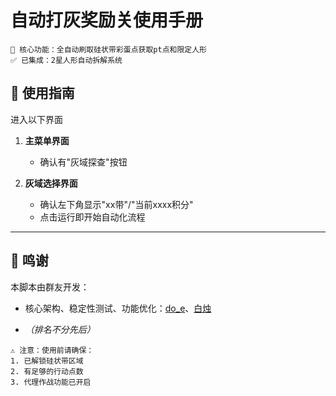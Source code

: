 <!-- markdownlint-disable MD033 MD041 -->

# 自动打灰奖励关使用手册

```!
🌟 核心功能：全自动刷取硅状带彩蛋点获取pt点和限定人形  
✅ 已集成：2星人形自动拆解系统  
```

## 🚀 使用指南

进入以下界面

1. **主菜单界面**

   - 确认有"灰域探查"按钮

2. **灰域选择界面**
   - 确认左下角显示"xx带"/"当前xxxx积分"
   - 点击运行即开始自动化流程

---

## 🙏 鸣谢

本脚本由群友开发：

- 核心架构、稳定性测试、功能优化：[do_e](https://github.com/isla23)、[白烛](https://github.com/Talulah-x)

- *（排名不分先后）*

```!
⚠️ 注意：使用前请确保：
1. 已解锁硅状带区域
2. 有足够的行动点数
3. 代理作战功能已开启
```
